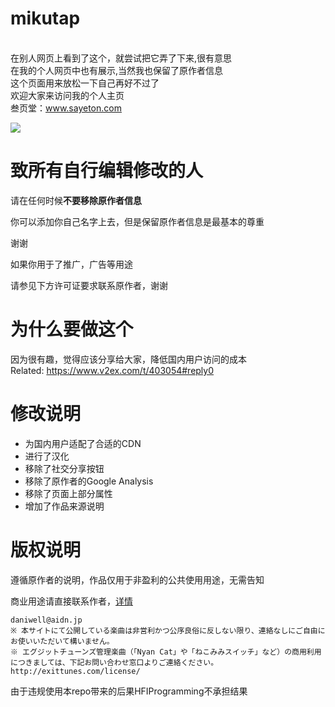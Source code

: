 
# mikutap
<br>在别人网页上看到了这个，就尝试把它弄了下来,很有意思
<br>在我的个人网页中也有展示,当然我也保留了原作者信息
<br>这个页面用来放松一下自己再好不过了
<br>欢迎大家来访问我的个人主页
<br>叁页堂：www.sayeton.com
   
![](https://i.loli.net/2017/12/23/5a3e0812758da.gif)  

# 致所有自行编辑修改的人

请在任何时候**不要移除原作者信息**

你可以添加你自己名字上去，但是保留原作者信息是最基本的尊重

谢谢

如果你用于了推广，广告等用途

请参见下方许可证要求联系原作者，谢谢

# 为什么要做这个  
因为很有趣，觉得应该分享给大家，降低国内用户访问的成本  
Related: https://www.v2ex.com/t/403054#reply0    

# 修改说明  
- 为国内用户适配了合适的CDN
- 进行了汉化
- 移除了社交分享按钮
- 移除了原作者的Google Analysis
- 移除了页面上部分属性
- 增加了作品来源说明



# 版权说明  
遵循原作者的说明，作品仅用于非盈利的公共使用用途，无需告知  

商业用途请直接联系作者，[详情](https://aidn.jp/about/)
```
daniwell@aidn.jp
※ 本サイトにて公開している楽曲は非営利かつ公序良俗に反しない限り、連絡なしにご自由にお使いいただいて構いません。
※ エグジットチューンズ管理楽曲（「Nyan Cat」や「ねこみみスイッチ」など）の商用利用につきましては、下記お問い合わせ窓口よりご連絡ください。
http://exittunes.com/license/
```
由于违规使用本repo带来的后果HFIProgramming不承担结果  



